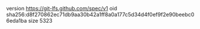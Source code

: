 version https://git-lfs.github.com/spec/v1
oid sha256:d8f270862ec71db9aa30b42a1ff8a0a177c5d34d4f0ef9f2e90beebc06eda1ba
size 5323
